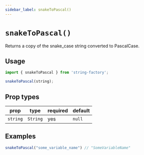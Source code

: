 ```yaml
---
sidebar_label: snakeToPascal()
---
```


# `snakeToPascal()`
Returns a copy of the snake_case string converted to PascalCase.

## Usage
```javascript
import { snakeToPascal } from 'string-factory';

snakeToPascal(string);
```

## Prop types
| prop     | type     | required | default   |
|----------|----------|----------|-----------|
| `string` | `String` | yes      | `null`    |

## Examples
```javascript
snakeToPascal("some_variable_name") // "SomeVariableName"
```
